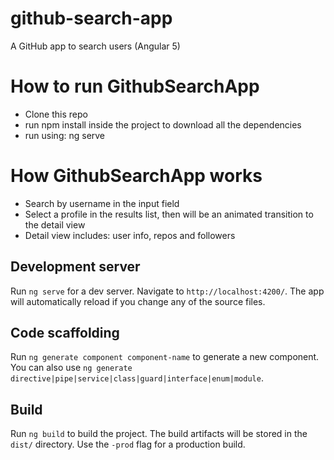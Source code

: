 # github-search-app
A GitHub app to search users (Angular 5)

# How to run GithubSearchApp
- Clone this repo
- run npm install inside the project to download all the dependencies
- run using: ng serve

# How GithubSearchApp works
- Search by username in the input field
- Select a profile in the results list, then will be an animated transition to the detail view
- Detail view includes: user info, repos and followers

## Development server

Run `ng serve` for a dev server. Navigate to `http://localhost:4200/`. The app will automatically reload if you change any of the source files.

## Code scaffolding

Run `ng generate component component-name` to generate a new component. You can also use `ng generate directive|pipe|service|class|guard|interface|enum|module`.

## Build

Run `ng build` to build the project. The build artifacts will be stored in the `dist/` directory. Use the `-prod` flag for a production build.
